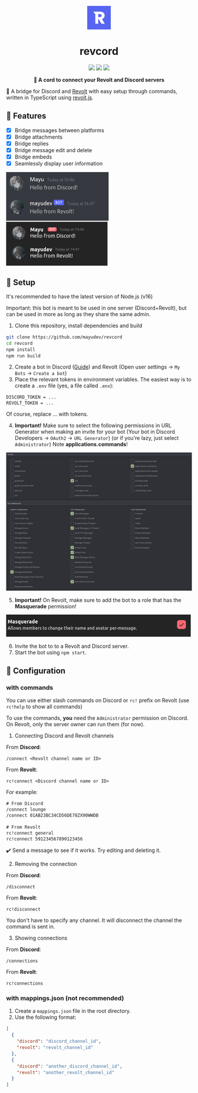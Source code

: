 <p align="center">
  <img src="docs/revcord.png" width="64px" />
</p>

<h1 align="center">revcord</h1>
<p align="center">
  <img src="https://img.shields.io/github/v/release/mayudev/revcord?style=for-the-badge">
  <img src="https://img.shields.io/github/license/mayudev/revcord?style=for-the-badge">
  <img src="https://img.shields.io/github/languages/top/mayudev/revcord?style=for-the-badge">
</p>

<p align="center"><b>🌉 A cord to connect your Revolt and Discord servers</b></p>

🔗 A bridge for Discord and [Revolt](https://revolt.chat) with easy setup through commands, written in TypeScript using [revolt.js](https://github.com/revoltchat/revolt.js).

## 📔 Features
- [x] Bridge messages between platforms
- [x] Bridge attachments
- [x] Bridge replies
- [x] Bridge message edit and delete
- [x] Bridge embeds
- [x] Seamlessly display user information

![Screenshot - Revolt](docs/discord.png) ![Screenshot - Discord](docs/revolt.png)

## 🔩 Setup

It's recommended to have the latest version of Node.js (v16)

Important: this bot is meant to be used in one server (Discord+Revolt), but can be used in more as long as they share the same admin.

1. Clone this repository, install dependencies and build
```sh
git clone https://github.com/mayudev/revcord
cd revcord
npm install
npm run build
```
2. Create a bot in Discord ([Guide](https://discordjs.guide/preparations/setting-up-a-bot-application.html#creating-your-bot)) and Revolt (Open user settings -> `My Bots` -> `Create a bot`)
3. Place the relevant tokens in environment variables. The easiest way is to create a `.env` file (yes, a file called `.env`):
```
DISCORD_TOKEN = ...
REVOLT_TOKEN = ...
```
Of course, replace ... with tokens.

4. **Important!** Make sure to select the following permissions in URL Generator when making an invite for your bot (Your bot in Discord Developers -> `OAuth2` -> `URL Generator`) (or if you're lazy, just select `Administrator`) Note **applications.commands**!
   
![permissions](docs/permissions.png)

5. **Important!** On Revolt, make sure to add the bot to a role that has the **Masquerade** permission!

![revolt permissions](docs/mask.png)

6. Invite the bot to to a Revolt and Discord server.
7. Start the bot using `npm start`.

## 🔧 Configuration

### with commands

You can use either slash commands on Discord or `rc!` prefix on Revolt (use `rc!help` to show all commands)

To use the commands, **you** need the `Administrator` permission on Discord. On Revolt, only the server owner can run them (for now).

1. Connecting Discord and Revolt channels 

From **Discord**:
```
/connect <Revolt channel name or ID>
```

From **Revolt**:
```
rc!connect <Discord channel name or ID>
```

For example:
```
# From Discord
/connect lounge
/connect 01AB23BC34CD56DE78ZX90WWDB

# From Revolt
rc!connect general
rc!connect 591234567890123456
```

✔️ Send a message to see if it works. Try editing and deleting it.

2. Removing the connection

From **Discord**:
```
/disconnect
```

From **Revolt**:
```
rc!disconnect
```

You don't have to specify any channel. It will disconnect the channel the command is sent in.

3. Showing connections

From **Discord**:
```
/connections
```

From **Revolt**:
```
rc!connections
```

### with mappings.json (not recommended)
1. Create a `mappings.json` file in the root directory.
2. Use the following format:
```json
[
  {
    "discord": "discord_channel_id",
    "revolt": "revolt_channel_id"
  },
  {
    "discord": "another_discord_channel_id",
    "revolt": "another_revolt_channel_id"
  }
]
```
